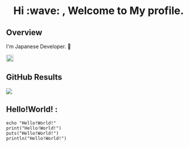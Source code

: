 <h1 align="center"> Hi :wave: , Welcome to My profile. </h1>

## Overview

I'm Japanese Developer. :japan:

<p aligen="center"> 
  <a href="https://twitter.com/Kitune_g0n">
    <img height="20" src ="https://img.shields.io/twitter/follow/Kitune_g0n?style=social" />
  </a>
</p>
                     
## GitHub Results

![](https://github-profile-summary-cards.vercel.app/api/cards/profile-details?username=KituneG0n&theme=vue)

## Hello!World! :
    
    echo "Hello!World!"
    print("Hello!World!")
    puts("Hello!World!")
    println("Hello!World!")
    
